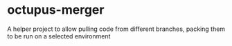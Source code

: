 # octupus-merger
A helper project to allow pulling code from different branches, packing them to be run on a selected environment
